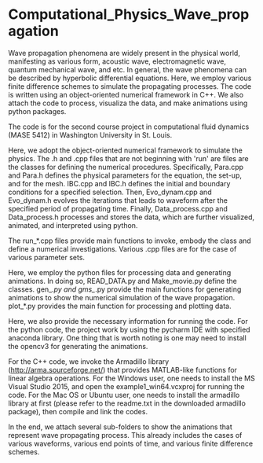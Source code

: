 # Computational_Physics_Wave_propagation
Wave propagation phenomena are widely present in the physical world, manifesting as various form, acoustic wave, electromagnetic wave, quantum mechanical wave, and etc. In general, the wave phenomena can be described by hyperbolic differential equations. Here, we employ various finite difference schemes to simulate the propagating processes. The code is written using an object-oriented numerical framework in C++. We also attach the code to process, visualiza the data, and make animations using python packages.

The code is for the second course project in computational fluid dynamics (MASE 5412) in Washington University in St. Louis.

Here, we adopt the object-oriented numerical framework to simulate the physics. The .h and .cpp files that are not beginning with 'run' are files are the classes for defining the numerical procedures. Specifically, Para.cpp and Para.h defines the physical parameters for the equation, the set-up, and for the mesh. IBC.cpp and IBC.h defines the initial and boundary conditions for a specified selection. Then, Evo_dynam.cpp and Evo_dynam.h evolves the iterations that leads to waveform after the specified period of propagating time. Finally, Data_process.cpp and Data_process.h processes and stores the data, which are further visualized, animated, and interpreted using python.

The run_*.cpp files provide main functions to invoke, embody the class and define a numerical investigations. Various .cpp files are for the case of various parameter sets.

Here, we employ the python files for processing data and generating animations. In doing so, READ_DATA.py and Make_movie.py define the classes. gen_*.py and gms_*.py provide the main functions for generating animations to show the numerical simulation of the wave propagation. plot_*.py provides the main function for processing and plotting data.


Here, we also provide the necessary information for running the code. 
For the python code, the project work by using the pycharm IDE with specified anaconda library. One thing that is worth noting is one may need to install the opencv3 for generating the animations.

For the C++ code, we invoke the Armadillo library (http://arma.sourceforge.net/) that provides MATLAB-like functions for linear algebra operations. For the Windows user, one needs to install the MS Visual Studio 2015, and open the example1_win64.vcxproj for running the code. For the Mac OS or Ubuntu user, one needs to install the armadillo library at first (please refer to the readme.txt in the downloaded armadillo package), then compile and link the codes.

In the end, we attach several sub-folders to show the animations that represent wave propagating process. This already includes the cases of various waveforms, various end points of time, and various finite difference schemes.
